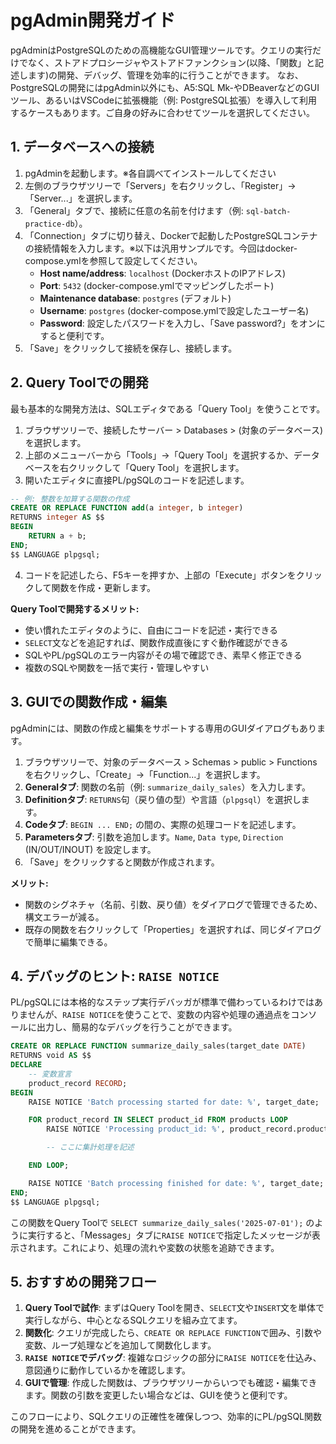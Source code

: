 # pgAdmin開発ガイド

pgAdminはPostgreSQLのための高機能なGUI管理ツールです。クエリの実行だけでなく、ストアドプロシージャやストアドファンクション(以降、「関数」と記述します)の開発、デバッグ、管理を効率的に行うことができます。
なお、PostgreSQLの開発にはpgAdmin以外にも、A5:SQL Mk-やDBeaverなどのGUIツール、あるいはVSCodeに拡張機能（例: PostgreSQL拡張）を導入して利用するケースもあります。ご自身の好みに合わせてツールを選択してください。

## 1. データベースへの接続

1.  pgAdminを起動します。※各自調べてインストールしてください
2.  左側のブラウザツリーで「Servers」を右クリックし、「Register」→「Server...」を選択します。
3.  「General」タブで、接続に任意の名前を付けます（例: `sql-batch-practice-db`）。
4.  「Connection」タブに切り替え、Dockerで起動したPostgreSQLコンテナの接続情報を入力します。※以下は汎用サンプルです。今回はdocker-compose.ymlを参照して設定してください。
    -   **Host name/address**: `localhost` (DockerホストのIPアドレス)
    -   **Port**: `5432` (docker-compose.ymlでマッピングしたポート)
    -   **Maintenance database**: `postgres` (デフォルト)
    -   **Username**: `postgres` (docker-compose.ymlで設定したユーザー名)
    -   **Password**: 設定したパスワードを入力し、「Save password?」をオンにすると便利です。
5.  「Save」をクリックして接続を保存し、接続します。

## 2. Query Toolでの開発

最も基本的な開発方法は、SQLエディタである「Query Tool」を使うことです。

1.  ブラウザツリーで、接続したサーバー > Databases > (対象のデータベース) を選択します。
2.  上部のメニューバーから「Tools」→「Query Tool」を選択するか、データベースを右クリックして「Query Tool」を選択します。
3.  開いたエディタに直接PL/pgSQLのコードを記述します。

```sql
-- 例: 整数を加算する関数の作成
CREATE OR REPLACE FUNCTION add(a integer, b integer)
RETURNS integer AS $$
BEGIN
    RETURN a + b;
END;
$$ LANGUAGE plpgsql;
```

4.  コードを記述したら、F5キーを押すか、上部の「Execute」ボタンをクリックして関数を作成・更新します。

**Query Toolで開発するメリット:**
-   使い慣れたエディタのように、自由にコードを記述・実行できる
-   `SELECT`文などを追記すれば、関数作成直後にすぐ動作確認ができる
-   SQLやPL/pgSQLのエラー内容がその場で確認でき、素早く修正できる
-   複数のSQLや関数を一括で実行・管理しやすい

## 3. GUIでの関数作成・編集

pgAdminには、関数の作成と編集をサポートする専用のGUIダイアログもあります。

1.  ブラウザツリーで、対象のデータベース > Schemas > public > Functions を右クリックし、「Create」→「Function...」を選択します。
2.  **Generalタブ**: 関数の名前（例: `summarize_daily_sales`）を入力します。
3.  **Definitionタブ**: `RETURNS`句（戻り値の型）や言語（`plpgsql`）を選択します。
4.  **Codeタブ**: `BEGIN ... END;` の間の、実際の処理コードを記述します。
5.  **Parametersタブ**: 引数を追加します。`Name`, `Data type`, `Direction` (IN/OUT/INOUT) を設定します。
6.  「Save」をクリックすると関数が作成されます。

**メリット:**
-   関数のシグネチャ（名前、引数、戻り値）をダイアログで管理できるため、構文エラーが減る。
-   既存の関数を右クリックして「Properties」を選択すれば、同じダイアログで簡単に編集できる。

## 4. デバッグのヒント: `RAISE NOTICE`

PL/pgSQLには本格的なステップ実行デバッガが標準で備わっているわけではありませんが、`RAISE NOTICE`を使うことで、変数の内容や処理の通過点をコンソールに出力し、簡易的なデバッグを行うことができます。

```sql
CREATE OR REPLACE FUNCTION summarize_daily_sales(target_date DATE)
RETURNS void AS $$
DECLARE
    -- 変数宣言
    product_record RECORD;
BEGIN
    RAISE NOTICE 'Batch processing started for date: %', target_date;

    FOR product_record IN SELECT product_id FROM products LOOP
        RAISE NOTICE 'Processing product_id: %', product_record.product_id;

        -- ここに集計処理を記述

    END LOOP;

    RAISE NOTICE 'Batch processing finished for date: %', target_date;
END;
$$ LANGUAGE plpgsql;
```

この関数をQuery Toolで `SELECT summarize_daily_sales('2025-07-01');` のように実行すると、「Messages」タブに`RAISE NOTICE`で指定したメッセージが表示されます。これにより、処理の流れや変数の状態を追跡できます。

## 5. おすすめの開発フロー

1.  **Query Toolで試作**: まずはQuery Toolを開き、`SELECT`文や`INSERT`文を単体で実行しながら、中心となるSQLクエリを組み立てます。
2.  **関数化**: クエリが完成したら、`CREATE OR REPLACE FUNCTION`で囲み、引数や変数、ループ処理などを追加して関数化します。
3.  **`RAISE NOTICE`でデバッグ**: 複雑なロジックの部分に`RAISE NOTICE`を仕込み、意図通りに動作しているかを確認します。
4.  **GUIで管理**: 作成した関数は、ブラウザツリーからいつでも確認・編集できます。関数の引数を変更したい場合などは、GUIを使うと便利です。

このフローにより、SQLクエリの正確性を確保しつつ、効率的にPL/pgSQL関数の開発を進めることができます。
